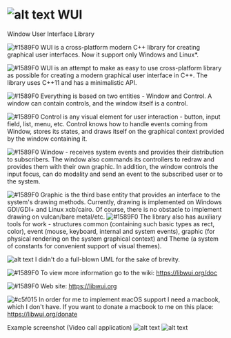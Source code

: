 # ![alt text](https://libwui.org/main/img/wui_logo_black_small.png) WUI
Window User Interface Library

![#1589F0](https://placehold.co/15x15/1589F0/1589F0.png) WUI is a cross-platform modern C++ library for creating graphical user interfaces.
Now it support only Windows and Linux*.

![#1589F0](https://placehold.co/15x15/1589F0/1589F0.png) WUI is an attempt to make as easy to use cross-platform library as possible for creating a modern graphical user interface in C++. The library uses  C++11 and has a minimalistic API.

![#1589F0](https://placehold.co/15x15/1589F0/1589F0.png) Everything is based on two entities - Window and Control. A window can contain controls, and the window itself is a control.

![#1589F0](https://placehold.co/15x15/1589F0/1589F0.png) Control is any visual element for user interaction - button, input field, list, menu, etc. Control knows how to handle events coming from Window, stores its states, and draws itself on the graphical context provided by the window containing it.

![#1589F0](https://placehold.co/15x15/1589F0/1589F0.png) Window - receives system events and provides their distribution to subscribers. The window also commands its controllers to redraw and provides them with their own graphic. In addition, the window controls the input focus, can do modality and send an event to the subscribed user or to the system.

![#1589F0](https://placehold.co/15x15/1589F0/1589F0.png) Graphic is the third base entity that provides an interface to the system's drawing methods. Currently, drawing is implemented on Windows GDI/GDI+ and Linux xcb/cairo. Of course, there is no obstacle to implement drawing on vulcan/bare metal/etc.
![#1589F0](https://placehold.co/15x15/1589F0/1589F0.png) The library also has auxiliary tools for work - structures common (containing such basic types as rect, color), event (mouse, keyboard, internal and system events), graphic (for physical rendering on the system graphical context) and Theme (a system of constants for convenient support of visual themes).

![alt text](https://libwui.org/doc/img/system.png)
I didn't do a full-blown UML for the sake of brevity.

![#1589F0](https://placehold.co/15x15/1589F0/1589F0.png) To view more information go to the wiki: https://libwui.org/doc

![#1589F0](https://placehold.co/15x15/1589F0/1589F0.png) Web site: https://libwui.org

![#c5f015](https://placehold.co/15x15/c5f015/c5f015.png) In order for me to implement macOS support I need a macbook, which I don't have.
If you want to donate a macbook to me on this place: https://libwui.org/donate

Example screenshot (Video call application)
![alt text](https://libwui.org/main/img/screenshoot-1.png)
![alt text](https://libwui.org/main/img/screenshoot-2.png)
